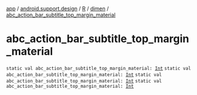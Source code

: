 [app](../../../index.md) / [android.support.design](../../index.md) / [R](../index.md) / [dimen](index.md) / [abc_action_bar_subtitle_top_margin_material](.)

# abc_action_bar_subtitle_top_margin_material

`static val abc_action_bar_subtitle_top_margin_material: `[`Int`](https://kotlinlang.org/api/latest/jvm/stdlib/kotlin/-int/index.html)
`static val abc_action_bar_subtitle_top_margin_material: `[`Int`](https://kotlinlang.org/api/latest/jvm/stdlib/kotlin/-int/index.html)
`static val abc_action_bar_subtitle_top_margin_material: `[`Int`](https://kotlinlang.org/api/latest/jvm/stdlib/kotlin/-int/index.html)
`static val abc_action_bar_subtitle_top_margin_material: `[`Int`](https://kotlinlang.org/api/latest/jvm/stdlib/kotlin/-int/index.html)